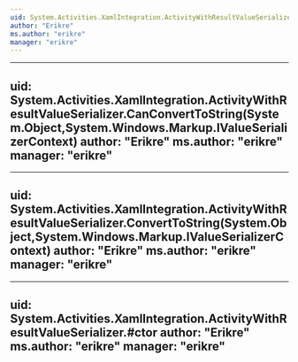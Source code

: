 ```yaml
---
uid: System.Activities.XamlIntegration.ActivityWithResultValueSerializer
author: "Erikre"
ms.author: "erikre"
manager: "erikre"
---
```


---
uid: System.Activities.XamlIntegration.ActivityWithResultValueSerializer.CanConvertToString(System.Object,System.Windows.Markup.IValueSerializerContext)
author: "Erikre"
ms.author: "erikre"
manager: "erikre"
---

---
uid: System.Activities.XamlIntegration.ActivityWithResultValueSerializer.ConvertToString(System.Object,System.Windows.Markup.IValueSerializerContext)
author: "Erikre"
ms.author: "erikre"
manager: "erikre"
---

---
uid: System.Activities.XamlIntegration.ActivityWithResultValueSerializer.#ctor
author: "Erikre"
ms.author: "erikre"
manager: "erikre"
---
